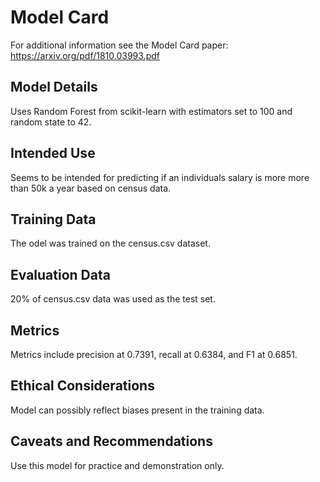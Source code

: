 # Model Card

For additional information see the Model Card paper: https://arxiv.org/pdf/1810.03993.pdf

## Model Details
Uses Random Forest from scikit-learn with estimators set to 100 and random state to 42.

## Intended Use
Seems to be intended for predicting if an individuals salary is more more than 50k a year based on census data.

## Training Data
The odel was trained on the census.csv dataset. 

## Evaluation Data
20% of census.csv data was used as the test set.

## Metrics
Metrics include precision at 0.7391, recall at 0.6384, and F1 at 0.6851.

## Ethical Considerations
Model can possibly reflect biases present in the training data.

## Caveats and Recommendations
Use this model for practice and demonstration only.
